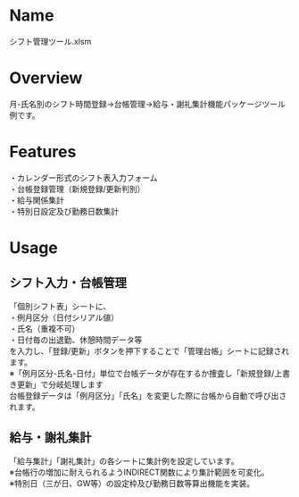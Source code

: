 # Name
シフト管理ツール.xlsm
# Overview
月-氏名別のシフト時間登録→台帳管理→給与・謝礼集計機能パッケージツール例です。
# Features
・カレンダー形式のシフト表入力フォーム  
・台帳登録管理（新規登録/更新判別）  
・給与関係集計  
・特別日設定及び勤務日数集計  
# Usage
## シフト入力・台帳管理
「個別シフト表」シートに、  
・例月区分（日付シリアル値）  
・氏名（重複不可）  
・日付毎の出退勤、休憩時間データ等  
を入力し、「登録/更新」ボタンを押下することで「管理台帳」シートに記録されます。  
※「例月区分-氏名-日付」単位で台帳データが存在するか捜査し「新規登録/上書き更新」で分岐処理します  
台帳登録データは「例月区分」「氏名」を変更した際に台帳から自動で呼び出されます。
## 給与・謝礼集計
「給与集計」「謝礼集計」の各シートに集計例を設定しています。  
※台帳行の増加に耐えられるようINDIRECT関数により集計範囲を可変化。  
※特別日（三が日、GW等）の設定枠及び勤務日数等算出機能を実装。
